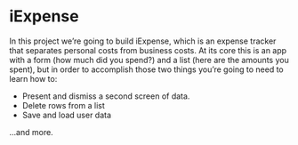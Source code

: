#  iExpense

In this project we’re going to build iExpense, which is an expense tracker that separates personal costs from business costs. At its core this is an app with a form (how much did you spend?) and a list (here are the amounts you spent), but in order to accomplish those two things you’re going to need to learn how to:

* Present and dismiss a second screen of data.
* Delete rows from a list
* Save and load user data

…and more.
